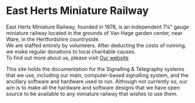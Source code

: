 # East Herts Miniature Railway

East Herts Miniature Railway, founded in 1978, is an independent 7&#188;" gauge
miniature railway located in the grounds of Van Hage garden center, near Ware,
in the Hertfordshire countryside.  
We are staffed entirely by volunteers. After deducting the costs of running, we
make regular donations to local charitable causes.  
To find out more about us, please visit [Our website](https://ehmr.org.uk)

This site holds the documentation for the Signalling & Telegraphy systems that
we use, including our main, computer-based signalling system, and the ancillary
software and hardware used to run. Although not currently so, our aim is to
make all the hardware and software designs that we have open source to be
available to any miniature railway that wishes to use them.